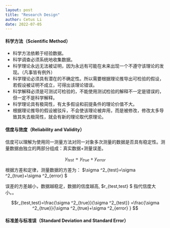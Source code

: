 ```yaml
---
layout: post
title: "Research Design"
author: Cetus Li
date: 2022-07-05
---
```


#### **科学方法（Scientific Method）**
- 科学方法依赖于经验数据。
- 科学调查必须系统地收集数据。
- 科学理论永远无法被证明，因为永远有可能在未来出现一个不遵守该理论的发现。（凡事皆有例外）
- 科学理论必须具有潜在的不确定性。所以需要根据理论推导出可检验的假设，若假设被证明不成立，可得出该理论错误。
- 科学解释必须是可测试可检验的，不能使用测试检验的解释不一定是错误的，但一定不是科学解释。
- 科学理论具有极简性，有太多假设和前提条件的理论价值不大。
- 根据理论推导的假设被驳斥，不会使该理论被弃用，而是被修改，修改太多导致其失去极简性，就会有新的理论取代原理论。

#### **信度与效度（Reliability and Validity）**
信度可以理解为使用同一测量方法对同一对象多次测量的数据是否具有稳定性。测量数据由独立的两部分组成：真实数据+测量误差。

$$ y_{test}=y_{true}+y_{error}  $$

根据方差和定律，测量数据的方差为： $\sigma ^2_{test}=\sigma ^2_{true}+\sigma ^2_{error} $

误差的方差越小，数据越稳定，数据的信度越高, $r_{test,test} $ 指代信度大小。。

$$r_{test,test}=\frac{\sigma ^2_{true}}{\sigma ^2_{test}} =\frac{\sigma ^2_{true}}{\sigma ^2_{true}+\sigma ^2_{error} } $$

#### **标准差与标准误（Standard Deviation and Standard Error）**

